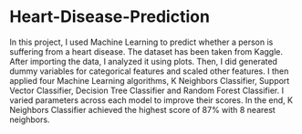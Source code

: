 # Heart-Disease-Prediction
In this project, I used Machine Learning to predict whether a person is suffering from a heart disease. The dataset has been taken from Kaggle. After importing the data, I analyzed it using plots. Then, I did generated dummy variables for categorical features and scaled other features. I then applied four Machine Learning algorithms, K Neighbors Classifier, Support Vector Classifier, Decision Tree Classifier and Random Forest Classifier. I varied parameters across each model to improve their scores. In the end, K Neighbors Classifier achieved the highest score of 87% with 8 nearest neighbors.
